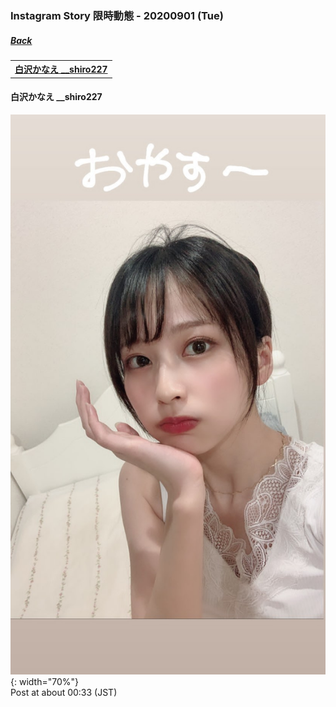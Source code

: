 ### Instagram Story 限時動態 - 20200901 (Tue)
##### [Back](../../IGstory_List.md)

<table>
<tr>
<th><a href="#__shiro227">白沢かなえ __shiro227</a></th>
</tr>
</table>

<a name="__shiro227"></a>
#### 白沢かなえ __shiro227

![20200901_shiro227_1](../../../../../Album/Instagram/IGstory/Sep2020/20200901/20200901_shiro227_1.jpg){: width="70%"}  
Post at about 00:33 (JST)  
